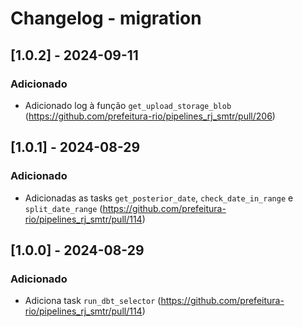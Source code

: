 # Changelog - migration

## [1.0.2] - 2024-09-11

### Adicionado

- Adicionado log à função `get_upload_storage_blob` (https://github.com/prefeitura-rio/pipelines_rj_smtr/pull/206)

## [1.0.1] - 2024-08-29

### Adicionado

- Adicionadas as tasks `get_posterior_date`, `check_date_in_range` e `split_date_range` (https://github.com/prefeitura-rio/pipelines_rj_smtr/pull/114)

## [1.0.0] - 2024-08-29

### Adicionado

- Adiciona task `run_dbt_selector` (https://github.com/prefeitura-rio/pipelines_rj_smtr/pull/114)